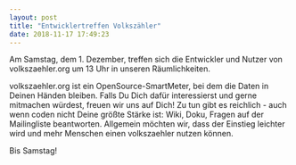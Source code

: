 ```yaml
---
layout: post
title: "Entwicklertreffen Volkszähler"
date: 2018-11-17 17:49:23
---
```


Am Samstag, dem 1. Dezember, treffen sich die Entwickler und Nutzer von volkszaehler.org um 13 Uhr in unseren Räumlichkeiten.

volkszaehler.org ist ein OpenSource-SmartMeter, bei dem die Daten in Deinen Händen bleiben. Falls Du Dich dafür interessierst und gerne mitmachen würdest, freuen wir uns auf Dich! Zu tun gibt es reichlich - auch wenn coden nicht Deine größte Stärke ist: Wiki, Doku, Fragen auf der Mailingliste beantworten. Allgemein möchten wir, dass der Einstieg leichter wird und mehr Menschen einen volkszaehler nutzen können.

Bis Samstag!